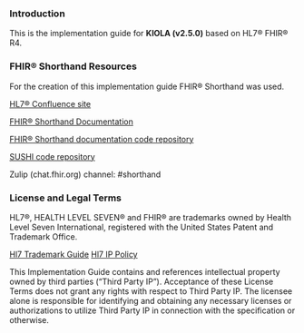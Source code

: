 ### Introduction

This is the implementation guide for **KIOLA (v2.5.0)** based on HL7® FHIR® R4.

### FHIR® Shorthand Resources

For the creation of this implementation guide FHIR® Shorthand was used.

[HL7® Confluence site](https://confluence.hl7.org/display/FHIRI/FHIR+Shorthand)

[FHIR® Shorthand Documentation](https://build.fhir.org/ig/HL7/fhir-shorthand) 

[FHIR® Shorthand documentation code repository](https://github.com/HL7/fhir-shorthand)

[SUSHI code repository](https://github.com/FHIR/sushi)

Zulip (chat.fhir.org) channel: #shorthand

### License and Legal Terms

HL7®, HEALTH LEVEL SEVEN® and FHIR® are trademarks owned by Health Level Seven International, registered with the United States Patent and Trademark Office.

[Hl7 Trademark Guide](http://www.hl7.org/legal/trademarks.cfm?ref=nav)
[Hl7 IP Policy](http://www.hl7.org/legal/ippolicy.cfm?ref=nav)

This Implementation Guide contains and references intellectual property owned by third parties (“Third Party IP”). Acceptance of these License Terms does not grant any rights with respect to Third Party IP. The licensee alone is responsible for identifying and obtaining any necessary licenses or authorizations to utilize Third Party IP in connection with the specification or otherwise.